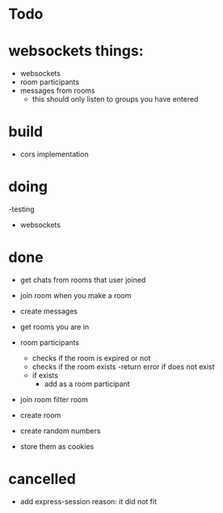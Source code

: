 # Todo

# websockets things:

- websockets
- room participants
- messages from rooms
  - this should only listen to groups you have entered

# build

- cors implementation

# doing

-testing

- websockets

# done

- get chats from rooms that user joined
- join room when you make a room
- create messages
- get rooms you are in

- room participants

  - checks if the room is expired or not
  - checks if the room exists
    -return error if does not exist
  - if exists
    - add as a room participant

- join room filter room
- create room
- create random numbers
- store them as cookies

# cancelled

- add express-session
  reason: it did not fit
